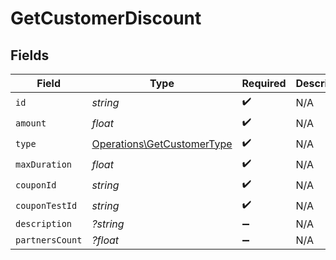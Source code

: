 # GetCustomerDiscount


## Fields

| Field                                                                    | Type                                                                     | Required                                                                 | Description                                                              |
| ------------------------------------------------------------------------ | ------------------------------------------------------------------------ | ------------------------------------------------------------------------ | ------------------------------------------------------------------------ |
| `id`                                                                     | *string*                                                                 | :heavy_check_mark:                                                       | N/A                                                                      |
| `amount`                                                                 | *float*                                                                  | :heavy_check_mark:                                                       | N/A                                                                      |
| `type`                                                                   | [Operations\GetCustomerType](../../Models/Operations/GetCustomerType.md) | :heavy_check_mark:                                                       | N/A                                                                      |
| `maxDuration`                                                            | *float*                                                                  | :heavy_check_mark:                                                       | N/A                                                                      |
| `couponId`                                                               | *string*                                                                 | :heavy_check_mark:                                                       | N/A                                                                      |
| `couponTestId`                                                           | *string*                                                                 | :heavy_check_mark:                                                       | N/A                                                                      |
| `description`                                                            | *?string*                                                                | :heavy_minus_sign:                                                       | N/A                                                                      |
| `partnersCount`                                                          | *?float*                                                                 | :heavy_minus_sign:                                                       | N/A                                                                      |